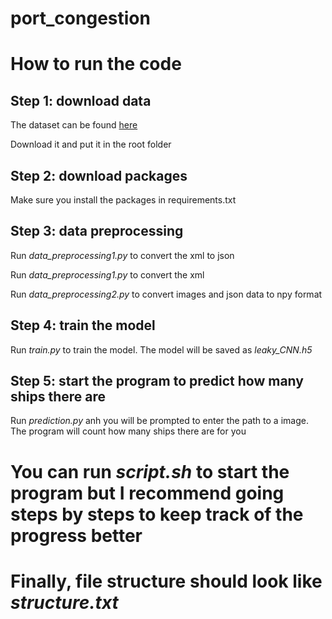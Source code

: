 # port_congestion
<h1>How to run the code</h1>

<h2>Step 1: download data</h2>
<p>
  The dataset can be found
  <a href="https://github.com/TianwenZhang0825/LS-SSDD-v1.0-OPEN">here</a>
</p>
Download it and put it in the root folder

<h2>Step 2: download packages</h2>
<p>Make sure you install the packages in requirements.txt</p>

<h2>Step 3: data preprocessing</h2>
<p>Run <i>data_preprocessing1.py</i> to convert the xml to json</p>
<p>Run <i>data_preprocessing1.py</i> to convert the xml</p>
<p>
  Run <i>data_preprocessing2.py</i> to convert images and json data to npy
  format
</p>

<h2>Step 4: train the model</h2>
<p>
  Run <i>train.py</i> to train the model. The model will be saved as
  <i>leaky_CNN.h5</i>
</p>

<h2>Step 5: start the program to predict how many ships there are</h2>
<p>
  Run <i>prediction.py</i> anh you will be prompted to enter the path to a
  image. The program will count how many ships there are for you
</p>

<h1>
  You can run <i>script.sh</i> to start the program but I recommend going steps
  by steps to keep track of the progress better
</h1>

<h1>Finally, file structure should look like <i>structure.txt</i></h1>
